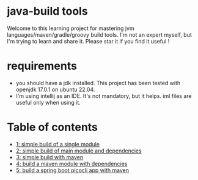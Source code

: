 # java-build tools
Welcome to this learning project for mastering jvm languages/maven/gradle/groovy build tools.
I'm not an expert myself, but I'm trying to learn and share it. Please star it if you find it useful !

# requirements
- you should have a jdk installed. This project has been tested with openjdk 17.0.1 on ubuntu 22.04.
- I'm using intellij as an IDE. It's not mandatory, but it helps. iml files are useful only when using it.

# Table of contents
- [1: simple build of a single module](./1-simple-build/README.md)
- [2: simple build of main module and dependencies](./2-modular-build/README.md)
- [3: simple build with maven](./3-quickstart-maven/README.md)
- [4: build a maven module with dependencies](./4-maven-with-dep/README.md)
- [5: build a spring boot picocli app with maven](./5-quickstart-spring/README.md)


